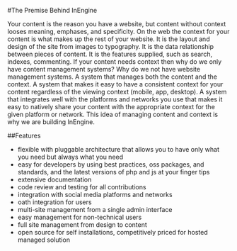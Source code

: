 #The Premise Behind InEngine

Your content is the reason you have a website, but content without context looses meaning, emphases, and specificity. On the web the context for your content is what makes up the rest of your website. It is the layout and design of the site from images to typography. It is the data relationship between pieces of content. It is the features supplied, such as search, indexes, commenting. If your content needs context then why do we only have content management systems? Why do we not have website management systems. A system that manages both the content and the context. A system that makes it easy to have a consistent context for your content regardless of the viewing context (mobile, app, desktop). A system that integrates well with the platforms and networks you use that makes it easy to natively share your content with the appropriate context for the given platform or network. This idea of managing content and context is why we are building InEngine. 

##Features
- flexible with pluggable architecture that allows you to have only what you need but always what you need
- easy for developers by using best practices, oss packages, and standards, and the latest versions of php and js at your finger tips
- extensive documentation
- code review and testing for all contributions
- integration with social media platforms and networks
- oath integration for users
- multi-site management from a single admin interface
- easy management for non-technical users
- full site management from design to content
- open source for self installations, competitively priced for hosted managed solution